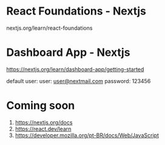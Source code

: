 # React Foundations - Nextjs
nextjs.org/learn/react-foundations

# Dashboard App - Nextjs
https://nextjs.org/learn/dashboard-app/getting-started

default user:
user: user@nextmail.com 
password: 123456

# Coming soon
1. https://nextjs.org/docs
2. https://react.dev/learn
3. https://developer.mozilla.org/pt-BR/docs/Web/JavaScript
